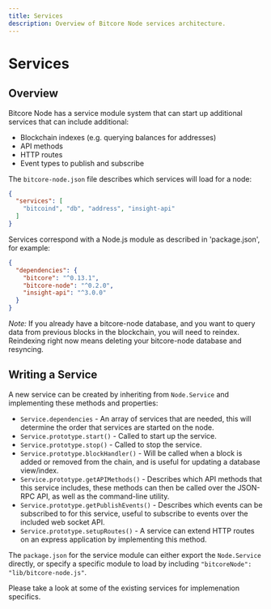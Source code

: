 ```yaml
---
title: Services
description: Overview of Bitcore Node services architecture.
---
```

# Services

## Overview

Bitcore Node has a service module system that can start up additional services that can include additional:

- Blockchain indexes (e.g. querying balances for addresses)
- API methods
- HTTP routes
- Event types to publish and subscribe

The `bitcore-node.json` file describes which services will load for a node:

```json
{
  "services": [
    "bitcoind", "db", "address", "insight-api"
  ]
}
```

Services correspond with a Node.js module as described in 'package.json', for example:

```json
{
  "dependencies": {
    "bitcore": "^0.13.1",
    "bitcore-node": "^0.2.0",
    "insight-api": "^3.0.0"
  }
}
```

*Note:* If you already have a bitcore-node database, and you want to query data from previous blocks in the blockchain, you will need to reindex. Reindexing right now means deleting your bitcore-node database and resyncing.

## Writing a Service

A new service can be created by inheriting from `Node.Service` and implementing these methods and properties:

- `Service.dependencies` -  An array of services that are needed, this will determine the order that services are started on the node.
- `Service.prototype.start()` - Called to start up the service.
- `Service.prototype.stop()` - Called to stop the service.
- `Service.prototype.blockHandler()` - Will be called when a block is added or removed from the chain, and is useful for updating a database view/index.
- `Service.prototype.getAPIMethods()` - Describes which API methods that this service includes, these methods can then be called over the JSON-RPC API, as well as the command-line utility.
- `Service.prototype.getPublishEvents()` - Describes which events can be subscribed to for this service, useful to subscribe to events over the included web socket API.
- `Service.prototype.setupRoutes()` - A service can extend HTTP routes on an express application by implementing this method.

The `package.json` for the service module can either export the `Node.Service` directly, or specify a specific module to load by including `"bitcoreNode": "lib/bitcore-node.js"`.

Please take a look at some of the existing services for implemenation specifics.
